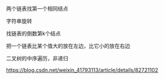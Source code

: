 两个链表找第一个相同结点

字符串旋转

找链表的倒数第k个结点

把一个链表比某个值大的放在左边，比它小的放在右边

二叉树的中序遍历，非递归

https://blog.csdn.net/weixin_41793113/article/details/82721102

